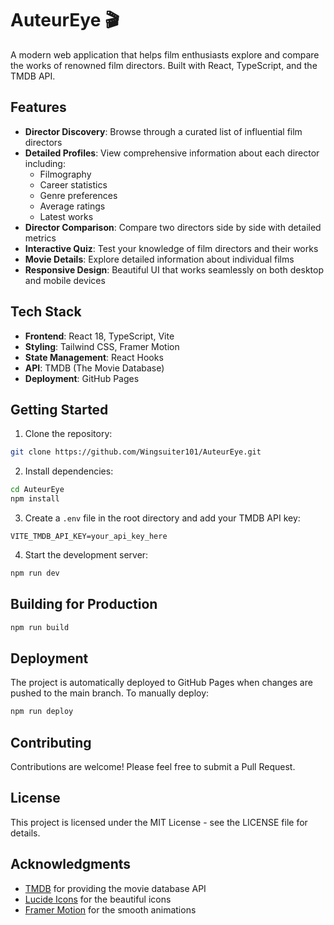 # AuteurEye 🎬

A modern web application that helps film enthusiasts explore and compare the works of renowned film directors. Built with React, TypeScript, and the TMDB API.

## Features

- **Director Discovery**: Browse through a curated list of influential film directors
- **Detailed Profiles**: View comprehensive information about each director including:
  - Filmography
  - Career statistics
  - Genre preferences
  - Average ratings
  - Latest works
- **Director Comparison**: Compare two directors side by side with detailed metrics
- **Interactive Quiz**: Test your knowledge of film directors and their works
- **Movie Details**: Explore detailed information about individual films
- **Responsive Design**: Beautiful UI that works seamlessly on both desktop and mobile devices

## Tech Stack

- **Frontend**: React 18, TypeScript, Vite
- **Styling**: Tailwind CSS, Framer Motion
- **State Management**: React Hooks
- **API**: TMDB (The Movie Database)
- **Deployment**: GitHub Pages

## Getting Started

1. Clone the repository:
```bash
git clone https://github.com/Wingsuiter101/AuteurEye.git
```

2. Install dependencies:
```bash
cd AuteurEye
npm install
```

3. Create a `.env` file in the root directory and add your TMDB API key:
```env
VITE_TMDB_API_KEY=your_api_key_here
```

4. Start the development server:
```bash
npm run dev
```

## Building for Production

```bash
npm run build
```

## Deployment

The project is automatically deployed to GitHub Pages when changes are pushed to the main branch. To manually deploy:

```bash
npm run deploy
```

## Contributing

Contributions are welcome! Please feel free to submit a Pull Request.

## License

This project is licensed under the MIT License - see the LICENSE file for details.

## Acknowledgments

- [TMDB](https://www.themoviedb.org/) for providing the movie database API
- [Lucide Icons](https://lucide.dev/) for the beautiful icons
- [Framer Motion](https://www.framer.com/motion/) for the smooth animations
